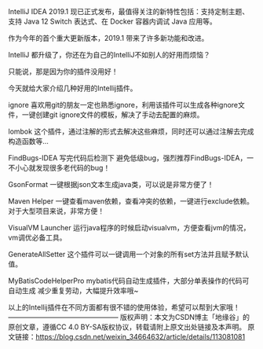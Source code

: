 IntelliJ IDEA 2019.1 现已正式发布，最值得关注的新特性包括：支持定制主题、支持 Java 12 Switch 表达式、在 Docker 容器内调试 Java 应用等。


作为今年的首个重大更新版本，2019.1 带来了许多新功能和改进。

IntelliJ 都升级了，你还在为自己的IntelliJ不如别人的好用而烦恼？

只能说，那是因为你的插件没用好！

今天就给大家介绍几种好用的Intellij插件。

ignore
喜欢用git的朋友一定也熟悉ignore，利用该插件可以生成各种ignore文件，一键创建git ignore文件的模板，解决了手动去配置的麻烦。


lombok
这个插件，通过注解的形式去解决这些麻烦，同时还可以通过注解去完成构造函数等...


FindBugs-IDEA
写完代码后检测下 避免低级bug，强烈推荐FindBugs-IDEA，一不小心就发现很多老代码的bug！


GsonFormat
一键根据json文本生成java类，可以说是非常方便了！


Maven Helper
一键查看maven依赖，查看冲突的依赖，一键进行exclude依赖。对于大型项目来说，非常方便！


VisualVM Launcher
运行java程序的时候启动visualvm，方便查看jvm的情况，vm调优必备工具。


GenerateAllSetter
这个插件可以一键调用一个对象的所有set方法并且赋予默认值。


MyBatisCodeHelperPro
mybatis代码自动生成插件，大部分单表操作的代码可自动生成 减少重复劳动，大幅提升效率哦~


以上的Intellij插件在不同方面都有很不错的使用体验，希望可以帮到大家哦！
————————————————
版权声明：本文为CSDN博主「地缘谷」的原创文章，遵循CC 4.0 BY-SA版权协议，转载请附上原文出处链接及本声明。
原文链接：https://blog.csdn.net/weixin_34664632/article/details/113081081